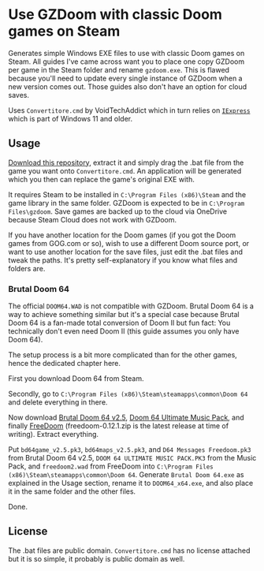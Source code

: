 # Use GZDoom with classic Doom games on Steam

Generates simple Windows EXE files to use with classic Doom games on Steam. All guides I've came across want you to place one copy GZDoom per game in the Steam folder and rename `gzdoom.exe`. This is flawed because you'll need to update every single instance of GZDoom when a new version comes out. Those guides also don't have an option for cloud saves.

Uses `Convertitore.cmd` by VoidTechAddict which in turn relies on [`IExpress`](https://en.wikipedia.org/wiki/IExpress) which is part of Windows 11 and older.


## Usage

[Download this repository](https://github.com/KAMiKAZOW/GZDoom-with-Steam/archive/refs/heads/main.zip), extract it and simply drag the .bat file from the game you want onto `Convertitore.cmd`. An application will be generated which you then can replace the game's original EXE with.

It requires Steam to be installed in `C:\Program Files (x86)\Steam` and the game library in the same folder. GZDoom is expected to be in `C:\Program Files\gzdoom`. Save games are backed up to the cloud via OneDrive because Steam Cloud does not work with GZDoom.

If you have another location for the Doom games (if you got the Doom games from GOG.com or so), wish to use a different Doom source port, or want to use another location for the save files, just edit the .bat files and tweak the paths. It's pretty self-explanatory if you know what files and folders are.


### Brutal Doom 64

The official `DOOM64.WAD` is not compatible with GZDoom. Brutal Doom 64 is a way to achieve something similar but it's a special case because Brutal Doom 64 is a fan-made total conversion of Doom II but fun fact: You technically don't even need Doom II (this guide assumes you only have Doom 64).

The setup process is a bit more complicated than for the other games, hence the dedicated chapter here.

First you download Doom 64 from Steam.

Secondly, go to `C:\Program Files (x86)\Steam\steamapps\common\Doom 64` and delete everything in there.

Now download [Brutal Doom 64 v2.5](https://www.moddb.com/mods/brutal-doom-64/addons/brutal-doom-64-v2-patched), [Doom 64 Ultimate Music Pack](https://www.moddb.com/mods/brutal-doom-64/addons/the-doom-64-ultimate-music-pack), and finally [FreeDoom](https://github.com/freedoom/freedoom/releases/latest) (freedoom-0.12.1.zip is the latest release at time of writing). Extract everything.

Put `bd64game_v2.5.pk3`, `bd64maps_v2.5.pk3`, and `D64 Messages Freedoom.pk3` from Brutal Doom 64 v2.5, `DOOM 64 ULTIMATE MUSIC PACK.PK3` from the Music Pack,  and `freedoom2.wad` from FreeDoom into `C:\Program Files (x86)\Steam\steamapps\common\Doom 64`. Generate `Brutal Doom 64.exe` as explained in the Usage section, rename it to `DOOM64_x64.exe`, and also place it in the same folder and the other files.

Done.


## License

The .bat files are public domain. `Convertitore.cmd` has no license attached but it is so simple, it probably is public domain as well.
